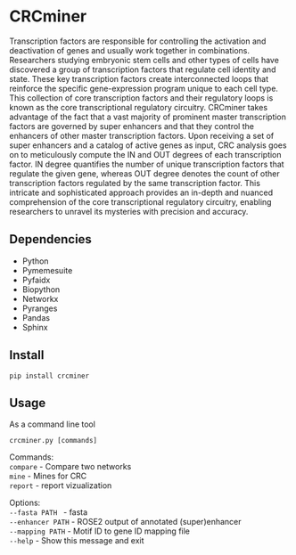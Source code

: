 # CRCminer
Transcription factors are responsible for controlling the activation and deactivation of genes and usually work together in combinations. Researchers studying embryonic stem cells and other types of cells have discovered a group of transcription factors that regulate cell identity and state. These key transcription factors create interconnected loops that reinforce the specific gene-expression program unique to each cell type. This collection of core transcription factors and their regulatory loops is known as the core transcriptional regulatory circuitry. CRCminer takes advantage of the fact that a vast majority of prominent master transcription factors are governed by super enhancers and that they control the enhancers of other master transcription factors. Upon receiving a set of super enhancers and a catalog of active genes as input, CRC analysis goes on to meticulously compute the IN and OUT degrees of each transcription factor. IN degree quantifies the number of unique transcription factors that regulate the given gene, whereas OUT degree denotes the count of other transcription factors regulated by the same transcription factor. This intricate and sophisticated approach provides an in-depth and nuanced comprehension of the core transcriptional regulatory circuitry, enabling researchers to unravel its mysteries with precision and accuracy.


## Dependencies 

* Python
* Pymemesuite
* Pyfaidx 
* Biopython
* Networkx
* Pyranges 
* Pandas
* Sphinx

## Install

```
pip install crcminer
```

## Usage

As a command line tool

```
crcminer.py [commands]
```

Commands:  
`compare`  - Compare two networks  
`mine` - Mines for CRC  
`report` - report vizualization

Options:   
`--fasta PATH ` - fasta   
`--enhancer PATH` - ROSE2 output of annotated (super)enhancer  
`--mapping PATH` - Motif ID to gene ID mapping file   
`--help` - Show this message and exit  
